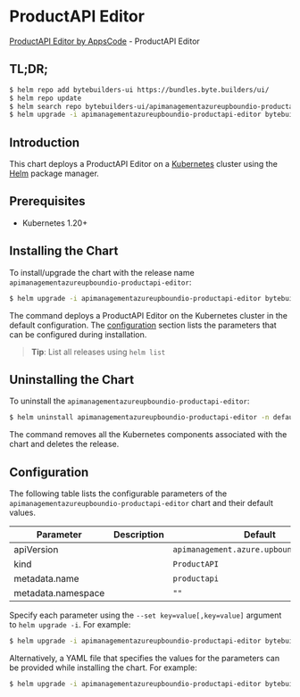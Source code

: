 # ProductAPI Editor

[ProductAPI Editor by AppsCode](https://byte.builders) - ProductAPI Editor

## TL;DR;

```bash
$ helm repo add bytebuilders-ui https://bundles.byte.builders/ui/
$ helm repo update
$ helm search repo bytebuilders-ui/apimanagementazureupboundio-productapi-editor --version=v0.4.18
$ helm upgrade -i apimanagementazureupboundio-productapi-editor bytebuilders-ui/apimanagementazureupboundio-productapi-editor -n default --create-namespace --version=v0.4.18
```

## Introduction

This chart deploys a ProductAPI Editor on a [Kubernetes](http://kubernetes.io) cluster using the [Helm](https://helm.sh) package manager.

## Prerequisites

- Kubernetes 1.20+

## Installing the Chart

To install/upgrade the chart with the release name `apimanagementazureupboundio-productapi-editor`:

```bash
$ helm upgrade -i apimanagementazureupboundio-productapi-editor bytebuilders-ui/apimanagementazureupboundio-productapi-editor -n default --create-namespace --version=v0.4.18
```

The command deploys a ProductAPI Editor on the Kubernetes cluster in the default configuration. The [configuration](#configuration) section lists the parameters that can be configured during installation.

> **Tip**: List all releases using `helm list`

## Uninstalling the Chart

To uninstall the `apimanagementazureupboundio-productapi-editor`:

```bash
$ helm uninstall apimanagementazureupboundio-productapi-editor -n default
```

The command removes all the Kubernetes components associated with the chart and deletes the release.

## Configuration

The following table lists the configurable parameters of the `apimanagementazureupboundio-productapi-editor` chart and their default values.

|     Parameter      | Description |                       Default                       |
|--------------------|-------------|-----------------------------------------------------|
| apiVersion         |             | <code>apimanagement.azure.upbound.io/v1beta1</code> |
| kind               |             | <code>ProductAPI</code>                             |
| metadata.name      |             | <code>productapi</code>                             |
| metadata.namespace |             | <code>""</code>                                     |


Specify each parameter using the `--set key=value[,key=value]` argument to `helm upgrade -i`. For example:

```bash
$ helm upgrade -i apimanagementazureupboundio-productapi-editor bytebuilders-ui/apimanagementazureupboundio-productapi-editor -n default --create-namespace --version=v0.4.18 --set apiVersion=apimanagement.azure.upbound.io/v1beta1
```

Alternatively, a YAML file that specifies the values for the parameters can be provided while
installing the chart. For example:

```bash
$ helm upgrade -i apimanagementazureupboundio-productapi-editor bytebuilders-ui/apimanagementazureupboundio-productapi-editor -n default --create-namespace --version=v0.4.18 --values values.yaml
```
